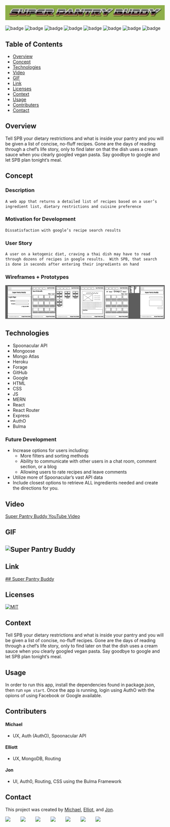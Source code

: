<img src="https://raw.githubusercontent.com/mathcodes/SuperPantryBuddy/main/client/src/assets/img/SPBheaderLOGO.png" alt="headerimg"/>  
 
![badge](https://img.shields.io/badge/javascript-%23222?logo=javascript&style=plastic) ![badge](https://img.shields.io/badge/css3-%23222?logo=css3&style=plastic) ![badge](https://img.shields.io/badge/html5-%23222?logo=html5&style=plastic) ![badge](https://img.shields.io/badge/react-%23222?logo=react&style=plastic) ![badge](https://img.shields.io/badge/nodejs-%23222?logo=nodedotjs&style=plastic) ![badge](https://img.shields.io/badge/npmjs-%23222?logo=npm&style=plastic) ![badge](https://img.shields.io/badge/jest-%23222?logo=jest&style=plastic) ![badge](https://img.shields.io/badge/auth0-%23222?logo=auth0&style=plastic)


## Table of Contents
  - [Overview](#overview)
  - [Concept](#concept)
  - [Technologies](#technologies)
  - [Video](#video)     
  - [GIF](#gif)   
  - [Link](#link) 
  - [Licenses](#licenses)
  - [Context](#context)
  - [Usage](#usage)
  - [Contributers](#contributers)
  - [Contact](#contact)

## Overview
Tell SPB your dietary restrictions and what is inside your pantry and you will be given a list of concise, no-fluff recipes.  Gone are the days of reading through a chef’s life story, only to find later on that the dish uses a cream sauce when you clearly googled vegan pasta. Say goodbye to google and let SPB plan tonight’s meal.

## Concept

### Description
	A web app that returns a detailed list of recipes based on a user’s 
	ingredient list, dietary restrictions and cuisine preference

### Motivation for Development
	Dissatisfaction with google’s recipe search results 

### User Story
	A user on a ketogenic diet, craving a thai dish may have to read 
	through dozens of recipes in google results.  With SPB, that search
	is done in seconds after entering their ingredients on hand
	
### Wireframes + Prototypes
<img alt="wireframes" src="https://raw.githubusercontent.com/mathcodes/SuperPantryBuddy/main/wireframProject3.png" />
  
## Technologies

  - Spoonacular API           
  - Mongoose                   
  - Mongo Atlas                
  - Heroku                 
  - Forage            
  - GitHub                 
  - Google                
  - HTML 
  - CSS  
  - JS 
  - MERN 
  - React
  - React Router 
  - Express 
  - AuthO 
  - Bulma    



### Future Development
 - Increase options for users including:
   - More filters and sorting methods
   - Ability to communicate with other users in a chat room, comment section, or a blog
   - Allowing users to rate recipes and leave comments
 - Utilize more of Spoonacular’s vast API data
 - Include closest options to retrieve ALL ingredients needed and create the directions for you.

## Video
<a href="https://youtu.be/E5xU8wh3sA0">
Super Pantry Buddy YouTube Video</a>

## GIF
## <img src ="https://github.com/Super-Pantry-Buddy/spb/blob/master/client/src/assets/img/SuperPAntryBuddyGif.gif" alt="Super Pantry Buddy" width="670px" height="517px" />

## Link
<a href="https://superpantrybuddy.herokuapp.com/">
## Super Pantry Buddy</a>

## Licenses
<a href="https://opensource.org/licenses/MIT">
<img src="https://img.shields.io/badge/License-MIT-green" alt="MIT"></a>

## Context
Tell SPB your dietary restrictions and what is inside your pantry and you will be given a list of concise, no-fluff recipes.  Gone are the days of reading through a chef’s life story, only to find later on that the dish uses a cream sauce when you clearly googled vegan pasta. Say goodbye to google and let SPB plan tonight’s meal.

## Usage
In order to run this app, install the dependencies found in package.json, then run ```npm start```. Once the app is running, login using AuthO with the opions of using Facebook or Google available.

## Contributers

#### Michael
 - UX, Auth (AuthO), Spoonacular API
 
#### Elliott
 - UX, MongoDB, Routing
 
#### Jon 
 - UI, Auth0, Routing, CSS using the Bulma Framework


## Contact
This project was created by [Michael](https://github.com/mpn0823), [Elliot](https://github.com/rodgersea), and [Jon](https://github.com/mathcodes).

[<code><img width="36px" src="https://img.icons8.com/color/48/000000/linkedin.png"/></code>](https://www.linkedin.com/jonchristie)       
[<code><img width="36" src="https://img.icons8.com/color/48/000000/twitter--v2.png"/></code>](https://twitter.com/jonpchristie)       
[<code><img width="36" src="https://img.icons8.com/color/48/000000/youtube-play.png"/></code>](https://www.youtube.com/channel/UC5GFnN-lv8Yuqc9O3b79k6g)       
[<code><img width="36" src="https://img.icons8.com/color/48/000000/facebook.png"/></code>](https://www.facebook.com/jonpchristie)       
[<code><img width="36" src="https://img.icons8.com/color/48/000000/instagram-new--v2.png"/></code>](https://www.instagram.com/fullstack11235)       
[<code><img width="36" src="https://img.icons8.com/color/48/000000/soundcloud.png"/></code>](https://soundcloud.com/jonchristie#/)       
[<code><img width="36" src="https://img.icons8.com/color/48/000000/spotify--v1.png"/></code>](https://open.spotify.com/artist/07S7aLfxH70VAX64g1WuFw?si=tlOj1OMBRLm-y4sY8Lox3Q)
